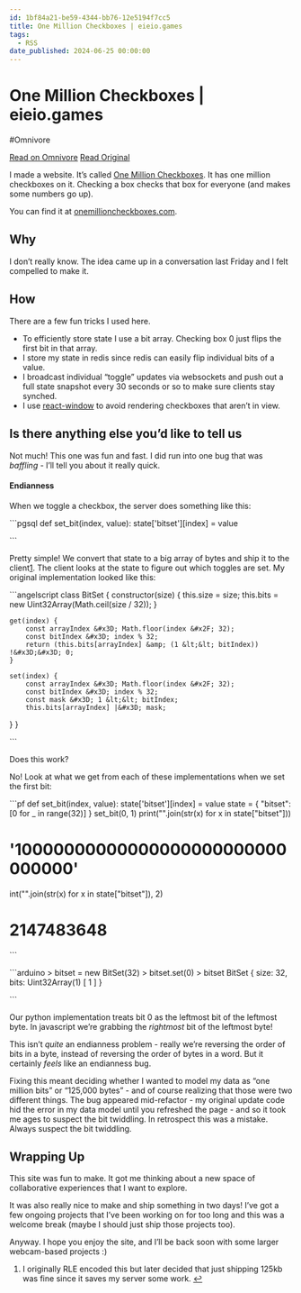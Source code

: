 ```yaml
---
id: 1bf84a21-be59-4344-bb76-12e5194f7cc5
title: One Million Checkboxes | eieio.games
tags:
  - RSS
date_published: 2024-06-25 00:00:00
---
```


# One Million Checkboxes | eieio.games
#Omnivore

[Read on Omnivore](https://omnivore.app/me/one-million-checkboxes-eieio-games-190555bb384)
[Read Original](https://eieio.games/nonsense/game-14-one-million-checkboxes/)



I made a website. It’s called [One Million Checkboxes](https:&#x2F;&#x2F;onemillioncheckboxes.com&#x2F;). It has one million checkboxes on it. Checking a box checks that box for everyone (and makes some numbers go up).

You can find it at [onemillioncheckboxes.com](https:&#x2F;&#x2F;onemillioncheckboxes.com&#x2F;).

## Why

I don’t really know. The idea came up in a conversation last Friday and I felt compelled to make it.

## How

There are a few fun tricks I used here.

* To efficiently store state I use a bit array. Checking box 0 just flips the first bit in that array.
* I store my state in redis since redis can easily flip individual bits of a value.
* I broadcast individual “toggle” updates via websockets and push out a full state snapshot every 30 seconds or so to make sure clients stay synched.
* I use [react-window](https:&#x2F;&#x2F;www.npmjs.com&#x2F;package&#x2F;react-window) to avoid rendering checkboxes that aren’t in view.

## Is there anything else you’d like to tell us

Not much! This one was fun and fast. I did run into one bug that was _baffling_ \- I’ll tell you about it really quick.

#### Endianness

When we toggle a checkbox, the server does something like this:

&#x60;&#x60;&#x60;pgsql
def set_bit(index, value):
    state[&#39;bitset&#39;][index] &#x3D; value

&#x60;&#x60;&#x60;

Pretty simple! We convert that state to a big array of bytes and ship it to the client[1](#fn:1). The client looks at the state to figure out which toggles are set. My original implementation looked like this:

&#x60;&#x60;&#x60;angelscript
class BitSet {
    constructor(size) {
        this.size &#x3D; size;
        this.bits &#x3D; new Uint32Array(Math.ceil(size &#x2F; 32));
    }

    get(index) {
        const arrayIndex &#x3D; Math.floor(index &#x2F; 32);
        const bitIndex &#x3D; index % 32;
        return (this.bits[arrayIndex] &amp; (1 &lt;&lt; bitIndex)) !&#x3D;&#x3D; 0;
    }

    set(index) {
        const arrayIndex &#x3D; Math.floor(index &#x2F; 32);
        const bitIndex &#x3D; index % 32;
        const mask &#x3D; 1 &lt;&lt; bitIndex;
        this.bits[arrayIndex] |&#x3D; mask;
  }
}

&#x60;&#x60;&#x60;

Does this work?

No! Look at what we get from each of these implementations when we set the first bit:

&#x60;&#x60;&#x60;pf
def set_bit(index, value):
    state[&#39;bitset&#39;][index] &#x3D; value
state &#x3D; { &quot;bitset&quot;: [0 for _ in range(32)] }
set_bit(0, 1)
print(&quot;&quot;.join(str(x) for x in state[&quot;bitset&quot;]))
# &#39;10000000000000000000000000000000&#39;
int(&quot;&quot;.join(str(x) for x in state[&quot;bitset&quot;]), 2)
# 2147483648

&#x60;&#x60;&#x60;

&#x60;&#x60;&#x60;arduino
&gt; bitset &#x3D; new BitSet(32)
&gt; bitset.set(0)
&gt; bitset
BitSet { size: 32, bits: Uint32Array(1) [ 1 ] }

&#x60;&#x60;&#x60;

Our python implementation treats bit 0 as the leftmost bit of the leftmost byte. In javascript we’re grabbing the _rightmost_ bit of the leftmost byte!

This isn’t _quite_ an endianness problem - really we’re reversing the order of bits in a byte, instead of reversing the order of bytes in a word. But it certainly _feels_ like an endianness bug.

Fixing this meant deciding whether I wanted to model my data as “one million bits” or “125,000 bytes” - and of course realizing that those were two different things. The bug appeared mid-refactor - my original update code hid the error in my data model until you refreshed the page - and so it took me ages to suspect the bit twiddling. In retrospect this was a mistake. Always suspect the bit twiddling.

## Wrapping Up

This site was fun to make. It got me thinking about a new space of collaborative experiences that I want to explore.

It was also really nice to make and ship something in two days! I’ve got a few ongoing projects that I’ve been working on for too long and this was a welcome break (maybe I should just ship those projects too).

Anyway. I hope you enjoy the site, and I’ll be back soon with some larger webcam-based projects :)

1. I originally RLE encoded this but later decided that just shipping 125kb was fine since it saves my server some work. [↩](#fnref:1)